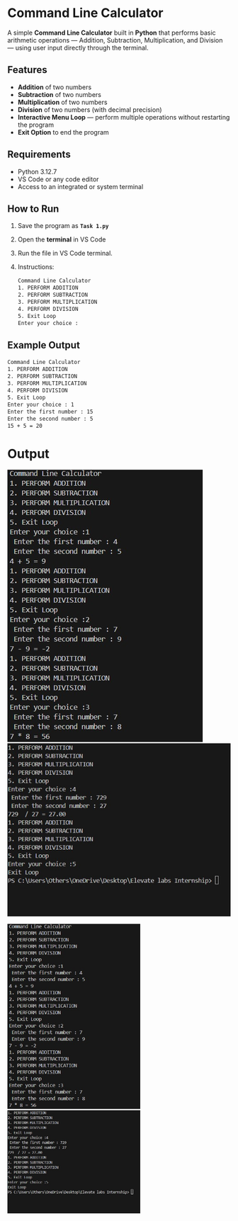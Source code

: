 # Command Line Calculator

A simple **Command Line Calculator** built in **Python** that performs basic arithmetic operations — Addition, Subtraction, Multiplication, and Division — using user input directly through the terminal.

## Features

* **Addition** of two numbers
* **Subtraction** of two numbers
* **Multiplication** of two numbers
* **Division** of two numbers (with decimal precision)
* **Interactive Menu Loop** — perform multiple operations without restarting the program
* **Exit Option** to end the program 

## Requirements

* Python 3.12.7
* VS Code or any code editor
* Access to an integrated or system terminal

## How to Run

1. Save the program as **`Task 1.py`**
2. Open the **terminal** in VS Code 
3. Run the file in VS Code terminal.
4. Instructions:

   ```
   Command Line Calculator
   1. PERFORM ADDITION
   2. PERFORM SUBTRACTION
   3. PERFORM MULTIPLICATION
   4. PERFORM DIVISION
   5. Exit Loop
   Enter your choice :
   ```
   
## Example Output

```
Command Line Calculator
1. PERFORM ADDITION
2. PERFORM SUBTRACTION
3. PERFORM MULTIPLICATION
4. PERFORM DIVISION
5. Exit Loop
Enter your choice : 1
Enter the first number : 15
Enter the second number : 5
15 + 5 = 20
```
# Output

![Screenshot 1](calci.jpg)
![Screenshot 2](calcu.jpg)

<p float="left">
  <img src="calci.jpg" width="300" />
  <img src="calcu.jpg" width="300" />
</p>

